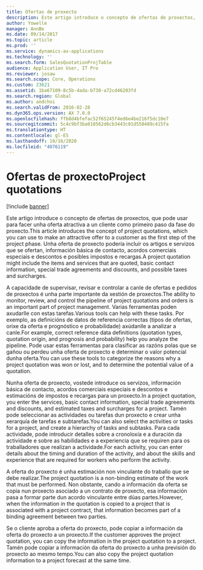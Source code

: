 ```yaml
---
title: Ofertas de proxecto
description: Este artigo introduce o concepto de ofertas de proxectos, que pode usar para facer unha oferta atractiva a un cliente como primeiro paso da fase do proxecto. Unha oferta de proxecto podería incluír os artigos e servizos que se ofertan, información básica de contacto, acordos comerciais especiais e descontos e posibles impostos e recargas.
author: Yowelle
manager: AnnBe
ms.date: 09/14/2017
ms.topic: article
ms.prod: ''
ms.service: dynamics-ax-applications
ms.technology: ''
ms.search.form: SalesQuotationProjTable
audience: Application User, IT Pro
ms.reviewer: josaw
ms.search.scope: Core, Operations
ms.custom: 23621
ms.assetid: 1ba67109-8c5b-4ada-b730-a72cd46203fd
ms.search.region: Global
ms.author: andchoi
ms.search.validFrom: 2016-02-28
ms.dyn365.ops.version: AX 7.0.0
ms.openlocfilehash: ffb8d4bfefac52f65245f4ed6e4be216f5dc10e7
ms.sourcegitcommit: 5c4c9bf3ba018562d6cb3443c01d550489c415fa
ms.translationtype: HT
ms.contentlocale: gl-ES
ms.lasthandoff: 10/16/2020
ms.locfileid: "4076119"
---
```

# <a name="project-quotations"></a><span data-ttu-id="94094-104">Ofertas de proxecto</span><span class="sxs-lookup"><span data-stu-id="94094-104">Project quotations</span></span>

[!include [banner](../includes/banner.md)]

<span data-ttu-id="94094-105">Este artigo introduce o concepto de ofertas de proxectos, que pode usar para facer unha oferta atractiva a un cliente como primeiro paso da fase do proxecto.</span><span class="sxs-lookup"><span data-stu-id="94094-105">This article introduces the concept of project quotations, which you can use to make an attractive offer to a customer as the first step of the project phase.</span></span> <span data-ttu-id="94094-106">Unha oferta de proxecto podería incluír os artigos e servizos que se ofertan, información básica de contacto, acordos comerciais especiais e descontos e posibles impostos e recargas.</span><span class="sxs-lookup"><span data-stu-id="94094-106">A project quotation might include the items and services that are quoted, basic contact information, special trade agreements and discounts, and possible taxes and surcharges.</span></span> 

<span data-ttu-id="94094-107">A capacidade de supervisar, revisar e controlar a canle de ofertas e pedidos de proxectos é unha parte importante da xestión de proxectos.</span><span class="sxs-lookup"><span data-stu-id="94094-107">The ability to monitor, review, and control the pipeline of project quotations and orders is an important part of project management.</span></span> <span data-ttu-id="94094-108">Varias ferramentas poden axudarlle con estas tarefas.</span><span class="sxs-lookup"><span data-stu-id="94094-108">Various tools can help with these tasks.</span></span> <span data-ttu-id="94094-109">Por exemplo, as definicións de datos de referencia correctas (tipos de ofertas, orixe da oferta e prognóstico e probabilidade) axúdanlle a analizar a canle.</span><span class="sxs-lookup"><span data-stu-id="94094-109">For example, correct reference data definitions (quotation types, quotation origin, and prognosis and probability) help you analyze the pipeline.</span></span> <span data-ttu-id="94094-110">Pode usar estas ferramentas para clasificar as razóns polas que se gañou ou perdeu unha oferta de proxecto e determinar o valor potencial dunha oferta.</span><span class="sxs-lookup"><span data-stu-id="94094-110">You can use these tools to categorize the reasons why a project quotation was won or lost, and to determine the potential value of a quotation.</span></span> 

<span data-ttu-id="94094-111">Nunha oferta de proxecto, vostede introduce os servizos, información básica de contacto, acordos comerciais especiais e descontos e estimacións de impostos e recargas para un proxecto.</span><span class="sxs-lookup"><span data-stu-id="94094-111">In a project quotation, you enter the services, basic contact information, special trade agreements and discounts, and estimated taxes and surcharges for a project.</span></span> <span data-ttu-id="94094-112">Tamén pode seleccionar as actividades ou tarefas dun proxecto e crear unha xerarquía de tarefas e subtarefas.</span><span class="sxs-lookup"><span data-stu-id="94094-112">You can also select the activities or tasks for a project, and create a hierarchy of tasks and subtasks.</span></span> <span data-ttu-id="94094-113">Para cada actividade, pode introducir detalles sobre a cronoloxía e a duración da actividade e sobre as habilidades e a experiencia que se requiren para os traballadores que realizan a actividade.</span><span class="sxs-lookup"><span data-stu-id="94094-113">For each activity, you can enter details about the timing and duration of the activity, and about the skills and experience that are required for workers who perform the activity.</span></span> 

<span data-ttu-id="94094-114">A oferta do proxecto é unha estimación non vinculante do traballo que se debe realizar.</span><span class="sxs-lookup"><span data-stu-id="94094-114">The project quotation is a non-binding estimate of the work that must be performed.</span></span> <span data-ttu-id="94094-115">Non obstante, cando a información da oferta se copia nun proxecto asociado a un contrato de proxecto, esa información pasa a formar parte dun acordo vinculante entre dúas partes.</span><span class="sxs-lookup"><span data-stu-id="94094-115">However, when the information in the quotation is copied to a project that is associated with a project contract, that information becomes part of a binding agreement between two parties.</span></span> 

<span data-ttu-id="94094-116">Se o cliente aproba a oferta do proxecto, pode copiar a información da oferta do proxecto a un proxecto.</span><span class="sxs-lookup"><span data-stu-id="94094-116">If the customer approves the project quotation, you can copy the information in the project quotation to a project.</span></span> <span data-ttu-id="94094-117">Tamén pode copiar a información da oferta do proxecto a unha previsión do proxecto ao mesmo tempo.</span><span class="sxs-lookup"><span data-stu-id="94094-117">You can also copy the project quotation information to a project forecast at the same time.</span></span>



